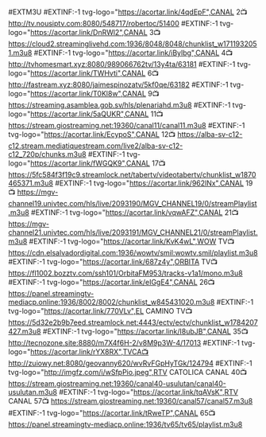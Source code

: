 #EXTM3U
#EXTINF:-1 tvg-logo="https://acortar.link/4qdEpF",CANAL 2📺
http://tv.nousiptv.com:8080/548717/robertoc/51400
#EXTINF:-1 tvg-logo="https://acortar.link/DnRWl2",CANAL 3📺
https://cloud2.streaminglivehd.com:1936/8048/8048/chunklist_w1711932051.m3u8
#EXTINF:-1 tvg-logo="https://acortar.link/iBylbg",CANAL 4📺
http://tvhomesmart.xyz:8080/989066762tv/13y4ta/63181
#EXTINF:-1 tvg-logo="https://acortar.link/TWHvti",CANAL 6📺
http://fastream.xyz:8080/jaimespinozatv/5kf0qe/63182
#EXTINF:-1 tvg-logo="https://acortar.link/T0Kl8w",CANAL 9📺
https://streaming.asamblea.gob.sv/hls/plenariahd.m3u8
#EXTINF:-1 tvg-logo="https://acortar.link/5aQUKR",CANAL 11📺
https://stream.giostreaming.net:19360/canal11/canal11.m3u8
#EXTINF:-1 tvg-logo="https://acortar.link/EcypoS",CANAL 12📺
https://alba-sv-c12-c12.stream.mediatiquestream.com/live2/alba-sv-c12-c12_720p/chunks.m3u8
#EXTINF:-1 tvg-logo="https://acortar.link/fWGQK9",CANAL 17📺
https://5fc584f3f19c9.streamlock.net/tabertv/videotabertv/chunklist_w1870465371.m3u8
#EXTINF:-1 tvg-logo="https://acortar.link/962lNx",CANAL 19📺
https://mgv-channel19.univtec.com/hls/live/2093190/MGV_CHANNEL19/0/streamPlaylist.m3u8
#EXTINF:-1 tvg-logo="https://acortar.link/vqwAFZ",CANAL 21📺
https://mgv-channel21.univtec.com/hls/live/2093191/MGV_CHANNEL21/0/streamPlaylist.m3u8
#EXTINF:-1 tvg-logo="https://acortar.link/KvK4wL",WOW TV📺
https://cdn.elsalvadordigital.com:1936/wowtv/smil:wowtv.smil/playlist.m3u8
#EXTINF:-1 tvg-logo="https://acortar.link/687z4y",ORBITA TV📺
https://fl1002.bozztv.com/ssh101/OrbitaFM953/tracks-v1a1/mono.m3u8
#EXTINF:-1 tvg-logo="https://acortar.link/eIGgE4",CANAL 26📺
https://panel.streamingtv-mediacp.online:1936/8002/8002/chunklist_w845431020.m3u8
#EXTINF:-1 tvg-logo="https://acortar.link/770VLv",EL CAMINO TV📺
https://5d32e2b9b7eed.streamlock.net:4443/ectv/ectv/chunklist_w1784207427.m3u8
#EXTINF:-1 tvg-logo="https://acortar.link/I8ubJB",CANAL 35📺
http://tecnozone.site:8880/m7X4f6H-2/v8M9p3W-4/17013
#EXTINF:-1 tvg-logo="https://acortar.link/rYX8RX",TVCA📺
http://zuiowy.net:8080/geovanny620/wvRvFGpHyTGk/124794
#EXTINF:-1 tvg-logo="http://imgfz.com/i/wSfpPio.jpeg",RTV CATOLICA CANAL 40📺
https://stream.giostreaming.net:19360/canal40-usulutan/canal40-usulutan.m3u8
#EXTINF:-1 tvg-logo="https://acortar.link/tqAVsK",RTV CANAL 57📺
https://stream.giostreaming.net:19360/canal57/canal57.m3u8
#EXTINF:-1 tvg-logo="https://acortar.link/tRweTP",CANAL 65📺
https://panel.streamingtv-mediacp.online:1936/tv65/tv65/playlist.m3u8
